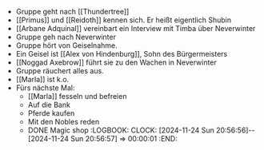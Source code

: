 - Gruppe geht nach [[Thundertree]]
- [[Primus]] und [[Reidoth]] kennen sich. Er heißt eigentlich Shubin
- [[Arbane Adquinal]] vereinbart ein Interview mit Timba über Neverwinter
- Gruppe geh nach Neverwinter
- Gruppe hört von Geiselnahme.
- Ein Geisel ist [[Alex von Hindenburg]], Sohn des Bürgermeisters
- [[Noggad Axebrow]] führt sie zu den Wachen in Neverwinter
- Gruppe räuchert alles aus.
- [[Marla]] ist k.o.
- Fürs nächste Mal:
	- [[Marla]] fesseln und befreien
	- Auf die Bank
	- Pferde kaufen
	- Mit den Nobles reden
	- DONE Magic shop
	  :LOGBOOK:
	  CLOCK: [2024-11-24 Sun 20:56:56]--[2024-11-24 Sun 20:56:57] =>  00:00:01
	  :END: